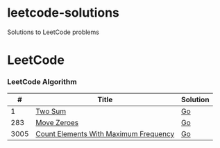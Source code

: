 # leetcode-solutions
Solutions to LeetCode problems

LeetCode
========

### LeetCode Algorithm

| # | Title | Solution | 
|---| ----- | -------- | 
|1|[Two Sum](https://leetcode.com/problems/two-sum/description/) | [Go](https://github.com/jmcconde/leetcode-solutions/blob/main/algorithms/1-two-sum/1-two-sum.go) |
|283|[Move Zeroes](https://leetcode.com/problems/move-zeroes/description/) | [Go](https://github.com/jmcconde/leetcode-solutions/blob/main/algorithms/283-move-zeroes/283-move-zeroes.go) |
|3005|[Count Elements With Maximum Frequency](https://leetcode.com/problems/count-elements-with-maximum-frequency/description/) | [Go](https://github.com/jmcconde/leetcode-solutions/blob/main/algorithms/3005-count-elements-with-maximum-frequency/3005-count-elements-with-maximum-frequency.go) |